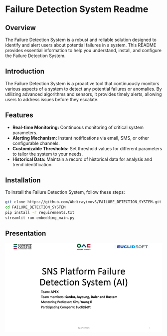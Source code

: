 # Failure Detection System Readme

## Overview

The Failure Detection System is a robust and reliable solution designed to identify and alert users about potential failures in a system. This README provides essential information to help you understand, install, and configure the Failure Detection System.

## Introduction

The Failure Detection System is a proactive tool that continuously monitors various aspects of a system to detect any potential failures or anomalies. By utilizing advanced algorithms and sensors, it provides timely alerts, allowing users to address issues before they escalate.

## Features

- **Real-time Monitoring:** Continuous monitoring of critical system parameters.
- **Alerting Mechanism:** Instant notifications via email, SMS, or other configurable channels.
- **Customizable Thresholds:** Set threshold values for different parameters to tailor the system to your needs.
- **Historical Data:** Maintain a record of historical data for analysis and trend identification.

## Installation

To install the Failure Detection System, follow these steps:

```bash
git clone https://github.com/AbdirayimovS/FAILURE_DETECTION_SYSTEM.git
cd FAILURE_DETECTION_SYSTEM
pip install -r requirements.txt
streamlit run embedding_main.py
```
## Presentation
![image1](presentation/Slide1.png)
